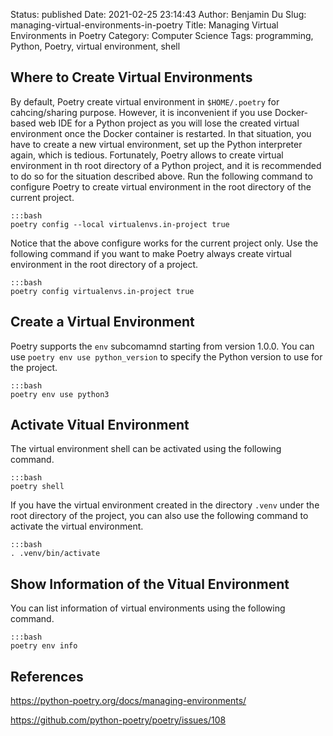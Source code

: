 Status: published
Date: 2021-02-25 23:14:43
Author: Benjamin Du
Slug: managing-virtual-environments-in-poetry
Title: Managing Virtual Environments in Poetry
Category: Computer Science
Tags: programming, Python, Poetry, virtual environment, shell

## Where to Create Virtual Environments

By default,
Poetry create virtual environment in `$HOME/.poetry` for cahcing/sharing purpose.
However,
it is inconvenient if you use Docker-based web IDE for a Python project 
as you will lose the created virtual environment once the Docker container is restarted.
In that situation, 
you have to create a new virtual environment, 
set up the Python interpreter again,
which is tedious.
Fortunately, 
Poetry allows to create virtual environment in th root directory of a Python project,
and it is recommended to do so for the situation described above.
Run the following command to configure Poetry to create virtual environment in the root directory of the current project.

    :::bash
    poetry config --local virtualenvs.in-project true

Notice that the above configure works for the current project only.
Use the following command
if you want to make Poetry always create virtual environment in the root directory of a project.

    :::bash
    poetry config virtualenvs.in-project true


## Create a Virtual Environment

Poetry supports the `env` subcomamnd starting from version 1.0.0.
You can use `poetry env use python_version` to specify the Python version to use for the project.

    :::bash
    poetry env use python3

## Activate Vitual Environment

The virtual environment shell can be activated using the following command.

    :::bash
    poetry shell

If you have the virtual environment created in the directory `.venv` 
under the root directory of the project,
you can also use the following command to activate the virtual environment.

    :::bash
    . .venv/bin/activate

## Show Information of the Vitual Environment

You can list information of virtual environments using the following command.

    :::bash
    poetry env info

## References

https://python-poetry.org/docs/managing-environments/

https://github.com/python-poetry/poetry/issues/108
